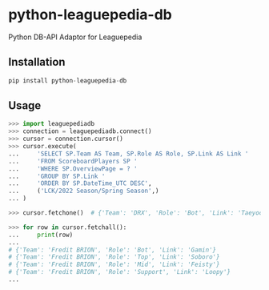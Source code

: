 # python-leaguepedia-db

Python DB-API Adaptor for Leaguepedia

## Installation

```python
pip install python-leaguepedia-db
```

## Usage

```python
>>> import leaguepediadb
>>> connection = leaguepediadb.connect()
>>> cursor = connection.cursor()
>>> cursor.execute(
...     'SELECT SP.Team AS Team, SP.Role AS Role, SP.Link AS Link '
...     'FROM ScoreboardPlayers SP '
...     'WHERE SP.OverviewPage = ? '
...     'GROUP BY SP.Link '
...     'ORDER BY SP.DateTime_UTC DESC',
...     ('LCK/2022 Season/Spring Season',)
... )
```

```python
>>> cursor.fetchone()  # {'Team': 'DRX', 'Role': 'Bot', 'Link': 'Taeyoon'}
```

```python
>>> for row in cursor.fetchall():
...     print(row)
...
# {'Team': 'Fredit BRION', 'Role': 'Bot', 'Link': 'Gamin'}
# {'Team': 'Fredit BRION', 'Role': 'Top', 'Link': 'Soboro'}
# {'Team': 'Fredit BRION', 'Role': 'Mid', 'Link': 'Feisty'}
# {'Team': 'Fredit BRION', 'Role': 'Support', 'Link': 'Loopy'}
...
```
